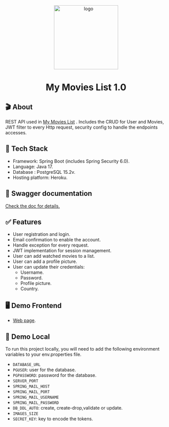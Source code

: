<div align="center">
  <img src="https://i.ibb.co/RSbYNhr/logo.png" alt="logo" width="200" height="auto" />
  <h1>My Movies List 1.0</h1>
</div>

## 🎬 About

REST API used in [My Movies List](https://nicolas-palacio.github.io/my-movies-list/) . Includes the CRUD for User and Movies, JWT filter to every Http request, security config to handle the endpoints accesses.

## 👾 Tech Stack

- Framework: Spring Boot (includes Spring Security 6.0).
- Language: Java 17.
- Database : PostgreSQL 15.2v.
- Hosting platform: Heroku.

## 📃 Swagger documentation

[Check the doc for details.](https://my-movies-list.herokuapp.com/swagger-ui/index.html#/)

## ✅ Features

- User registration and login.
- Email confirmation to enable the account.
- Handle exception for every request.
- JWT implementation for session management.
- User can add watched movies to a list.
- User can add a profile picture.
- User can update their credentials:
  - Username.
  - Password.
  - Profile picture.
  - Country.

## 🖥 Demo Frontend

- [Web page](https://nicolas-palacio.github.io/my-movies-list/).

## 🔑 Demo Local

To run this project locally, you will need to add the following environment variables to your env.properties file.

- `DATABASE_URL`
- `PGUSER`: user for the database.
- `PGPASSWORD`: password for the database.
- `SERVER_PORT`
- `SPRING_MAIL_HOST`
- `SPRING_MAIL_PORT`
- `SPRING_MAIL_USERNAME`
- `SPRING_MAIL_PASSWORD`
- `DB_DDL_AUTO`: create, create-drop,validate or update.
- `IMAGES_SIZE`
- `SECRET_KEY`: key to encode the tokens.
